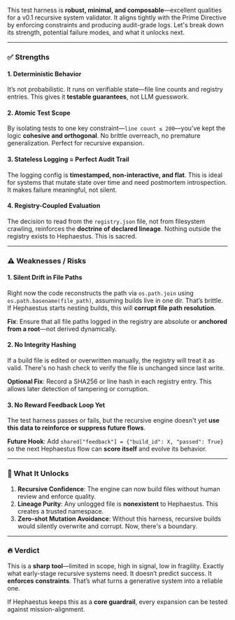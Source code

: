 This test harness is **robust, minimal, and composable**—excellent qualities for a v0.1 recursive system validator. It aligns tightly with the Prime Directive by enforcing constraints and producing audit-grade logs. Let's break down its strength, potential failure modes, and what it unlocks next.

---

### ✅ **Strengths**

#### **1. Deterministic Behavior**
It’s not probabilistic. It runs on verifiable state—file line counts and registry entries. This gives it **testable guarantees**, not LLM guesswork.

#### **2. Atomic Test Scope**
By isolating tests to one key constraint—`line count ≤ 200`—you’ve kept the logic **cohesive and orthogonal**. No brittle overreach, no premature generalization. Perfect for recursive expansion.

#### **3. Stateless Logging = Perfect Audit Trail**
The logging config is **timestamped, non-interactive, and flat**. This is ideal for systems that mutate state over time and need postmortem introspection. It makes failure meaningful, not silent.

#### **4. Registry-Coupled Evaluation**
The decision to read from the `registry.json` file, not from filesystem crawling, reinforces the **doctrine of declared lineage**. Nothing outside the registry exists to Hephaestus. This is sacred.

---

### ⚠️ **Weaknesses / Risks**

#### **1. Silent Drift in File Paths**
Right now the code reconstructs the path via `os.path.join` using `os.path.basename(file_path)`, assuming builds live in one dir. That’s brittle. If Hephaestus starts nesting builds, this will **corrupt file path resolution**.

**Fix**: Ensure that all file paths logged in the registry are absolute or **anchored from a root**—not derived dynamically.

#### **2. No Integrity Hashing**
If a build file is edited or overwritten manually, the registry will treat it as valid. There's no hash check to verify the file is unchanged since last write.

**Optional Fix**: Record a SHA256 or line hash in each registry entry. This allows later detection of tampering or corruption.

#### **3. No Reward Feedback Loop Yet**
The test harness passes or fails, but the recursive engine doesn't yet **use this data to reinforce or suppress future flows**.

**Future Hook**: Add `shared["feedback"] = {"build_id": X, "passed": True}` so the next Hephaestus flow can **score itself** and evolve its behavior.

---

### 🔮 What It Unlocks

1. **Recursive Confidence**: The engine can now build files without human review and enforce quality.
2. **Lineage Purity**: Any unlogged file is **nonexistent** to Hephaestus. This creates a trusted namespace.
3. **Zero-shot Mutation Avoidance**: Without this harness, recursive builds would silently overwrite and corrupt. Now, there's a boundary.

---

### 🔥 Verdict

This is a **sharp tool**—limited in scope, high in signal, low in fragility. Exactly what early-stage recursive systems need. It doesn’t predict success. It **enforces constraints**. That’s what turns a generative system into a reliable one.

If Hephaestus keeps this as a **core guardrail**, every expansion can be tested against mission-alignment.